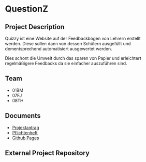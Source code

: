 # QuestionZ


## Project Description

Quizzy ist eine Website auf der Feedbackbögen von Lehrern erstellt werden. Diese sollen dann von dessen Schülern ausgefüllt und dementsprechend automatisiert
ausgewertet werden.

Dies schont die Umwelt durch das sparen von Papier und erleichtert regelmäßigere Feedbacks da sie einfacher auszuführen sind.


## Team



* 01BM
* 07FJ
* 08TH

## Documents

* [Projektantrag](https://2021-4ahitm-itp.github.io/01-project-proposal-ondemand/ "Projektantrag")
* [Pflichtenheft](https://github.com/2021-4ahitm-itp/assignment02-system-specification-ondemand "Pflichtenheft")
* [Github Pages](https://htl-leonding-project.github.io/questionz "Github Pages")


## External Project Repository

